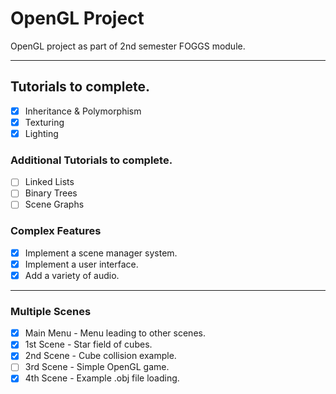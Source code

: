 # OpenGL Project

OpenGL project as part of 2nd semester FOGGS module.

---

## Tutorials to complete.
- [x] Inheritance & Polymorphism
- [x] Texturing
- [x] Lighting

### Additional Tutorials to complete.
- [ ] Linked Lists
- [ ] Binary Trees
- [ ] Scene Graphs

### Complex Features
- [x] Implement a scene manager system.
- [x] Implement a user interface.
- [x] Add a variety of audio.

---

### Multiple Scenes
- [x] Main Menu - Menu leading to other scenes.
- [x] 1st Scene - Star field of cubes.
- [x] 2nd Scene - Cube collision example.
- [ ] 3rd Scene - Simple OpenGL game.
- [x] 4th Scene - Example .obj file loading.
